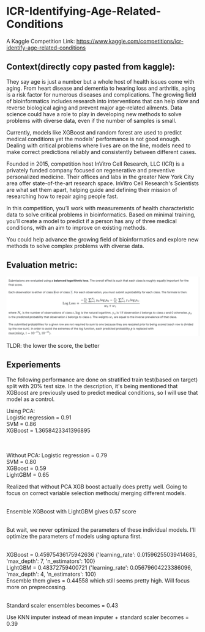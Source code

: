 # ICR-Identifying-Age-Related-Conditions

A Kaggle Competition Link:
https://www.kaggle.com/competitions/icr-identify-age-related-conditions

## Context(directly copy pasted from kaggle):

They say age is just a number but a whole host of health issues come with aging. From heart disease and dementia to hearing loss and arthritis, aging is a risk factor for numerous diseases and complications. The growing field of bioinformatics includes research into interventions that can help slow and reverse biological aging and prevent major age-related ailments. Data science could have a role to play in developing new methods to solve problems with diverse data, even if the number of samples is small.

Currently, models like XGBoost and random forest are used to predict medical conditions yet the models' performance is not good enough. Dealing with critical problems where lives are on the line, models need to make correct predictions reliably and consistently between different cases.

Founded in 2015, competition host InVitro Cell Research, LLC (ICR) is a privately funded company focused on regenerative and preventive personalized medicine. Their offices and labs in the greater New York City area offer state-of-the-art research space. InVitro Cell Research's Scientists are what set them apart, helping guide and defining their mission of researching how to repair aging people fast.

In this competition, you’ll work with measurements of health characteristic data to solve critical problems in bioinformatics. Based on minimal training, you’ll create a model to predict if a person has any of three medical conditions, with an aim to improve on existing methods.

You could help advance the growing field of bioinformatics and explore new methods to solve complex problems with diverse data.

## Evaluation metric: 
![](evaluationMetric.png)

TLDR: the lower the score, the better

## Experiements
The following performance are done on stratified train test(based on target) split with 20% test size.
In the description, it's being mentioned that XGBoost are previously used to predict medical conditions, so I will use that model as a control.



Using PCA: </br>
Logistic regression = 0.91 </br>
SVM = 0.86 </br>
XGBoost = 1.3658423341396895 </br>
 </br> </br>

Without PCA:
Logistic regression = 0.79
</br>
SVM = 0.80
</br>
XGBoost = 0.59 </br>
LightGBM = 0.65</br>


Realized that without PCA XGB boost actually does pretty well. Going to focus on correct variable selection methods/ merging different models. 
</br></br>

Ensemble XGBoost with LightGBM gives 0.57 score
</br></br>

But wait, we never optimized the parameters of these individual models. I'll optimize the parameters of models using optuna first.
</br></br>

XGBoost = 0.45975436175942636 {'learning_rate': 0.01596255039414685, 'max_depth': 7, 'n_estimators': 100}
</br>
LightGBM = 0.48372759400721 {'learning_rate': 0.05679604223386096, 'max_depth': 4, 'n_estimators': 100}
</br>
Ensemble them gives = 0.44558 which still seems pretty high. Will focus more on preprecossing. 
</br></br>

Standard scaler ensembles becomes = 0.43
</hr> 
Use KNN imputer instead of mean imputer +  standard scaler  becomes = 0.39









